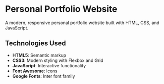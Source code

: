 # Personal Portfolio Website

A modern, responsive personal portfolio website built with HTML, CSS, and JavaScript.

<!-- ## Features

- **Responsive Design**: Works perfectly on desktop, tablet, and mobile devices
- **Modern UI**: Clean, professional design with smooth animations
- **Profile Section**: Hero section with profile picture and introduction
- **About Me**: Personal introduction and skills showcase
- **Resume Section**: Downloadable resume with experience and education
- **Contact Form**: Working contact form with validation
- **Social Links**: Links to GitHub, LinkedIn, and email
- **Smooth Navigation**: Sticky navigation with smooth scrolling -->

## Technologies Used

- **HTML5**: Semantic markup
- **CSS3**: Modern styling with Flexbox and Grid
- **JavaScript**: Interactive functionality
- **Font Awesome**: Icons
- **Google Fonts**: Inter font family